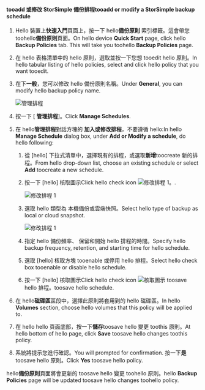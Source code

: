 
<!--author=SharS last changed: 11/04/15-->

#### <a name="tooadd-or-modify-a-storsimple-backup-schedule"></a><span data-ttu-id="ec4bf-101">tooadd 或修改 StorSimple 備份排程</span><span class="sxs-lookup"><span data-stu-id="ec4bf-101">tooadd or modify a StorSimple backup schedule</span></span>
1. <span data-ttu-id="ec4bf-102">Hello 裝置上**快速入門**頁面上，按一下 hello**備份原則** 索引標籤。這會帶您 toohello**備份原則**頁面。</span><span class="sxs-lookup"><span data-stu-id="ec4bf-102">On hello device **Quick Start** page, click hello **Backup Policies** tab. This will take you toohello **Backup Policies** page.</span></span>
2. <span data-ttu-id="ec4bf-103">在 hello 表格清單中的 hello 原則，選取並按一下您想 tooedit hello 原則。</span><span class="sxs-lookup"><span data-stu-id="ec4bf-103">In hello tabular listing of hello policies, select and click hello policy that you want tooedit.</span></span>
3. <span data-ttu-id="ec4bf-104">在下**一般**，您可以修改 hello 備份原則名稱。</span><span class="sxs-lookup"><span data-stu-id="ec4bf-104">Under **General**, you can modify hello backup policy name.</span></span>
   
     ![管理排程](./media/storsimple-add-modify-backup-schedule-u2/AddModifyGeneral.png)
4. <span data-ttu-id="ec4bf-106">按一下 [ **管理排程**]。</span><span class="sxs-lookup"><span data-stu-id="ec4bf-106">Click **Manage Schedules**.</span></span> 
5. <span data-ttu-id="ec4bf-107">在 hello**管理排程**對話方塊的 **加入或修改排程**，不要遵循 hello:</span><span class="sxs-lookup"><span data-stu-id="ec4bf-107">In hello **Manage Schedule** dialog box, under **Add or Modify a schedule**, do hello following:</span></span>
   
   1. <span data-ttu-id="ec4bf-108">從 [hello] 下拉式清單中，選擇現有的排程，或選取**新增**toocreate 新的排程。</span><span class="sxs-lookup"><span data-stu-id="ec4bf-108">From hello drop-down list, choose an existing schedule or select **Add** toocreate a new schedule.</span></span>
   2. <span data-ttu-id="ec4bf-109">按一下 [hello] 核取圖示</span><span class="sxs-lookup"><span data-stu-id="ec4bf-109">Click hello check icon</span></span> ![修改排程 1](./media/storsimple-add-modify-backup-schedule-u2/HCS_CheckIcon-include.png)<span data-ttu-id="ec4bf-111">。</span><span class="sxs-lookup"><span data-stu-id="ec4bf-111">.</span></span> 
      
       ![修改排程 1](./media/storsimple-add-modify-backup-schedule-u2/AddModify1.png)
   3. <span data-ttu-id="ec4bf-113">選取 hello 類型為 本機備份或雲端快照。</span><span class="sxs-lookup"><span data-stu-id="ec4bf-113">Select hello type of backup as local or cloud snapshot.</span></span>
      
       ![修改排程 1](./media/storsimple-add-modify-backup-schedule-u2/AddModify2.png) 
   4. <span data-ttu-id="ec4bf-115">指定 hello 備份頻率、 保留和開始 hello 排程的時間。</span><span class="sxs-lookup"><span data-stu-id="ec4bf-115">Specify hello backup frequency, retention, and starting time for hello schedule.</span></span>
   5. <span data-ttu-id="ec4bf-116">選取 [hello] 核取方塊 tooenable 或停用 hello 排程。</span><span class="sxs-lookup"><span data-stu-id="ec4bf-116">Select hello check box tooenable or disable hello schedule.</span></span>
   6. <span data-ttu-id="ec4bf-117">按一下 [hello] 核取圖示</span><span class="sxs-lookup"><span data-stu-id="ec4bf-117">Click hello check icon</span></span> ![核取圖示](./media/storsimple-add-modify-backup-schedule-u2/HCS_CheckIcon-include.png) <span data-ttu-id="ec4bf-119">toosave hello 排程。</span><span class="sxs-lookup"><span data-stu-id="ec4bf-119">toosave hello schedule.</span></span>
6. <span data-ttu-id="ec4bf-120">在 hello**磁碟區**區段中，選擇此原則將套用到的 hello 磁碟區。</span><span class="sxs-lookup"><span data-stu-id="ec4bf-120">In hello **Volumes** section, choose hello volumes that this policy will be applied to.</span></span>
7. <span data-ttu-id="ec4bf-121">在 hello hello 頁面底部，按一下**儲存**toosave hello 變更 toothis 原則。</span><span class="sxs-lookup"><span data-stu-id="ec4bf-121">At hello bottom of hello page, click **Save** toosave hello changes toothis policy.</span></span>
8. <span data-ttu-id="ec4bf-122">系統將提示您進行確認。</span><span class="sxs-lookup"><span data-stu-id="ec4bf-122">You will prompted for confirmation.</span></span> <span data-ttu-id="ec4bf-123">按一下**是**toosave hello 原則。</span><span class="sxs-lookup"><span data-stu-id="ec4bf-123">Click **Yes** toosave hello policy.</span></span>

<span data-ttu-id="ec4bf-124">hello**備份原則**頁面將會更新的 toosave hello 變更 toohello 原則。</span><span class="sxs-lookup"><span data-stu-id="ec4bf-124">hello **Backup Policies** page will be updated toosave hello changes toohello policy.</span></span>

